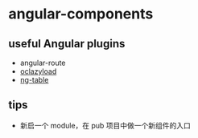 angular-components
=====

## useful Angular plugins
* angular-route
* [oclazyload](https://oclazyload.readme.io/)
* [ng-table](http://ng-table.com/)

## tips
* 新启一个 module，在 pub 项目中做一个新组件的入口
